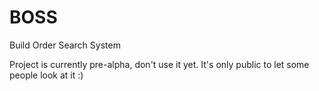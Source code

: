 # BOSS
Build Order Search System

Project is currently pre-alpha, don't use it yet. It's only public to let some people look at it :)
